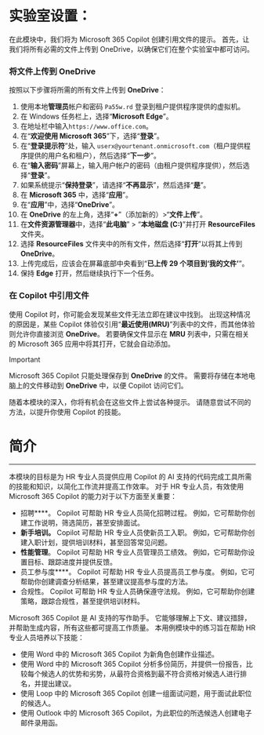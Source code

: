 # 实验室设置：

在此模块中，我们将为 Microsoft 365 Copilot 创建引用文件的提示。 首先，让我们将所有必需的文件上传到 OneDrive，以确保它们在整个实验室中都可访问。


### 将文件上传到 OneDrive

按照以下步骤将所需的所有文件上传到 **OneDrive**：

1. 使用本地**管理员**帐户和密码 `Pa55w.rd` 登录到租户提供程序提供的虚拟机。
2. 在 Windows 任务栏上，选择“**Microsoft Edge**”。
3. 在地址栏中输入`https://www.office.com`。
4. 在“**欢迎使用 Microsoft 365**”下，选择“**登录**”。
5. 在“**登录提示符**”处，输入 `userx@yourtenant.onmicrosoft.com`（租户提供程序提供的用户名和租户），然后选择“**下一步**”。
6. 在“**输入密码**”屏幕上，输入用户帐户的密码（由租户提供程序提供），然后选择“**登录**”。
7. 如果系统提示“**保持登录**”，请选择“**不再显示**”，然后选择“**是**”。
8. 在 **Microsoft 365** 中，选择“**应用**”。
9. 在“**应用**”中，选择“**OneDrive**”。
10. 在 **OneDrive** 的左上角，选择“**+**”（添加新的）>“**文件上传**”。
11. 在**文件资源管理器**中，选择“**此电脑**” > “**本地磁盘 (C:)**”并打开 **ResourceFiles** 文件夹。
12. 选择 **ResourceFiles** 文件夹中的所有文件，然后选择“**打开**”以将其上传到 **OneDrive**。
13. 上传完成后，应该会在屏幕底部中央看到“**已上传 29 个项目到‘我的文件’**”。
14. 保持 **Edge** 打开，然后继续执行下一个任务。

### 在 Copilot 中引用文件

使用 Copilot 时，你可能会发现某些文件无法立即在建议中找到。 出现这种情况的原因是，某些 Copilot 体验仅引用“**最近使用(MRU)**”列表中的文件，而其他体验则允许你直接浏览 **OneDrive**。 若要确保文件显示在 **MRU** 列表中，只需在相关的 Microsoft 365 应用中将其打开，它就会自动添加。

> [!IMPORTANT]
> Microsoft 365 Copilot 只能处理保存到 **OneDrive** 的文件。 需要将存储在本地电脑上的文件移动到 **OneDrive** 中，以便 Copilot 访问它们。

随着本模块的深入，你将有机会在这些文件上尝试各种提示。 请随意尝试不同的方法，以提升你使用 Copilot 的技能。

# 简介
---
本模块的目标是为 HR 专业人员提供应用 Copilot 的 AI 支持的代码完成工具所需的技能和知识，以简化工作流并提高工作效率。 对于 HR 专业人员，有效使用 Microsoft 365 Copilot 的能力对于以下方面至关重要：

 -  招聘****。 Copilot 可帮助 HR 专业人员简化招聘过程。 例如，它可帮助你创建工作说明，筛选简历，甚至安排面试。
 -  **新手培训。** Copilot 可帮助 HR 专业人员使新员工入职。 例如，它可帮助你创建入职计划，提供培训材料，甚至回答常见问题。
 -  **性能管理**。 Copilot 可帮助 HR 专业人员管理员工绩效。 例如，它可帮助你设置目标、跟踪进度并提供反馈。
 -  员工参与度****。 Copilot 可帮助 HR 专业人员提高员工参与度。 例如，它可帮助你创建调查分析结果，甚至建议提高参与度的方法。
 -  合规性。 Copilot 可帮助 HR 专业人员确保遵守法规。 例如，它可帮助你创建策略，跟踪合规性，甚至提供培训材料。

Microsoft 365 Copilot 是 AI 支持的写作助手。 它能够理解上下文、建议措辞，并帮助生成内容，所有这些都可提高工作质量。 本用例模块中的练习旨在帮助 HR 专业人员培养以下技能：

 -  使用 Word 中的 Microsoft 365 Copilot 为新角色创建作业描述。
 -  使用 Word 中的 Microsoft 365 Copilot 分析多份简历，并提供一份报告，比较每个候选人的优势和劣势，从最符合资格到最不符合资格对候选人进行排名，并提出建议。
 -  使用 Loop 中的 Microsoft 365 Copilot 创建一组面试问题，用于面试此职位的候选人。
 -  使用 Outlook 中的 Microsoft 365 Copilot，为此职位的所选候选人创建电子邮件录用函。
